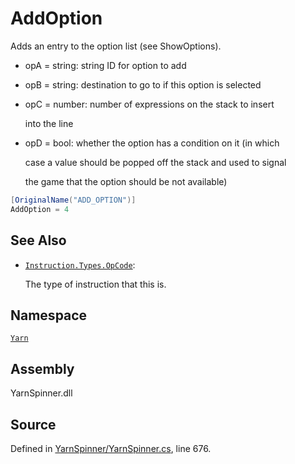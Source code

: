 # AddOption

Adds an entry to the option list \(see ShowOptions\).

* opA = string: string ID for option to add
* opB = string: destination to go to if this option is selected
* opC = number: number of expressions on the stack to insert

  into the line

* opD = bool: whether the option has a condition on it \(in which

  case a value should be popped off the stack and used to signal

  the game that the option should be not available\)

```csharp
[OriginalName("ADD_OPTION")]
AddOption = 4
```

## See Also

* [`Instruction.Types.OpCode`](./): 

  The type of instruction that this is.

## Namespace

[`Yarn`](../)

## Assembly

YarnSpinner.dll

## Source

Defined in [YarnSpinner/YarnSpinner.cs](https://github.com/YarnSpinnerTool/YarnSpinner//blob/develop/YarnSpinner/YarnSpinner.cs#L676), line 676.

